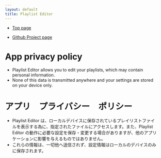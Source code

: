 ```yaml
---
layout: default
title: Playlist Editor
---
```


* [Top page](https://torum.github.io/Playlist-editor/)
  
* [Github Project page](https://github.com/torum/Playlist-editor)
  


# App privacy policy

* Playlist Editor allows you to edit your playlists, which may contain personal information. 
* None of this data is transmitted anywhere and your settings are stored on your device only.

# アプリ　プライバシー　ポリシー

* Playlist Editor は、ローカルデバイスに保存されているプレイリストファイルを表示する為に、指定されたファイルにアクセスします。また、Playlist Editor の動作に必要な設定を保存・変更する場合がありますが、他のアプリケーションに影響を与えるものではありません。
* これらの情報は、一切他へ送信されず、設定情報はローカルのデバイスのみに保存されます。
